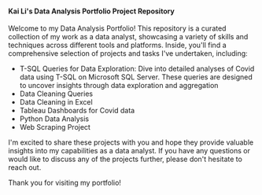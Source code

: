#### Kai Li's Data Analysis Portfolio Project Repository

Welcome to my Data Analysis Portfolio! This repository is a curated collection of my work as a data analyst, showcasing a variety of skills and techniques across different tools and platforms. Inside, you'll find a comprehensive selection of projects and tasks I've undertaken, including:

* T-SQL Queries for Data Exploration: Dive into detailed analyses of Covid data using T-SQL on Microsoft SQL Server. These queries are designed to uncover insights through data exploration and aggregation
* Data Cleaning Queries
* Data Cleaning in Excel
* Tableau Dashboards for Covid data
* Python Data Analysis
* Web Scraping Project

I'm excited to share these projects with you and hope they provide valuable insights into my capabilities as a data analyst. If you have any questions or would like to discuss any of the projects further, please don't hesitate to reach out.

Thank you for visiting my portfolio!
